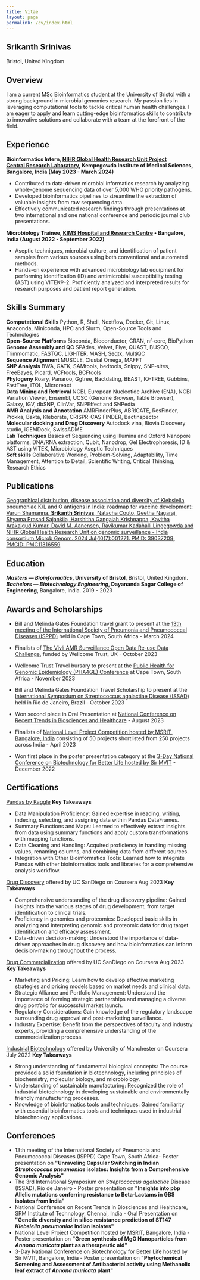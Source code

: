 ```yaml
---
title: Vitae
layout: page
permalink: /cv/index.html
---
```

## Srikanth Srinivas
<!---[srinivasa.a@northeastern.edu](mailto:srinivasa.@northeastern.edu) --->
Bristol, United Kingdom
## Overview
I am a current MSc Bioinformatics student at the University of Bristol with a strong background in microbial genomics research.  My passion lies in leveraging computational tools to tackle critical human health challenges. I am eager to apply and learn cutting-edge bioinformatics skills to contribute to innovative solutions and collaborate with a team at the forefront of the field.

## Experience
**Bioinformatics Intern, [NIHR Global Health Research Unit Project](https://ghru.pathogensurveillance.net/#home)**<br>
**[Central Research Laboratory](https://www.crlkims.com/), Kempegowda Institute of Medical Sciences, Bangalore, India (May 2023 - March 2024)**

* Contributed to data-driven microbial informatics research by analyzing whole-genome sequencing data of over 5,000 WHO priority pathogens.
* Developed bioinformatics pipelines to streamline the extraction of valuable insights from raw sequencing data.
* Effectively communicated research findings through presentations at two international and one national conference and periodic journal club presentations.

**Microbiology Trainee, [KIMS Hospital and Research Centre](https://www.kimsbangalore.edu.in/microbiology/) • Bangalore, India (August 2022 - September 2022)**

* Aseptic techniques, microbial culture, and identification of patient samples from various sources using both conventional and automated methods.
* Hands-on experience with advanced microbiology lab equipment for performing identification (ID) and antimicrobial susceptibility testing (AST) using VITEK®-2. Proficiently analyzed and interpreted results for research purposes and patient report generation.

## Skills Summary
**Computational Skills**
Python, R, Shell, Nextflow, Docker, Git, Linux, Anaconda, Miniconda, ​HPC and Slurm, Open-Source Tools and Technologies <br>
**Open-Source Platforms**
Bioconda, Bioconductor, CRAN, nf-core, BioPython <br>
**Genome Assembly and QC**
SPAdes, Velvet, Flye, QUAST, BUSCO, Trimmomatic, FASTQC, LIGHTER, MASH, Seqtk, MultiQC <br>
**Sequence Alignment**
MUSCLE, Clustal Omega, MAFFT <br>
**SNP Analysis**
BWA, GATK, SAMtools, bedtools, Snippy, SNP-sites, FreeBayes, Picard, VCFtools, BCFtools <br>
**Phylogeny**
Roary, Panaroo, Ggtree, Bactdating, BEAST, IQ-TREE, Gubbins, FastTree, iTOL, Microreact <br>
**Data Mining and Retrieval**
 NCBI, European Nucleotide Archive (ENA), NCBI Variation Viewer, Ensembl, UCSC (Genome Browser, Table Browser), Galaxy, IGV, dbSNP, ClinVar, SNPEffect and SNPedia <br>
**AMR Analysis and Annotation**
AMRFinderPlus, ABRICATE, ResFinder, Prokka, Bakta, Kleborate, CRISPR-CAS FINDER, Bactinspector <br>
**Molecular docking and Drug Discovery**
Autodock vina, Biovia Discovery studio, iGEMDock, SwissADME <br>
**Lab Techniques**
Basics of Sequencing using Illumina and Oxford Nanopore platforms, DNA/RNA extraction, Qubit, Nanodrop, Gel Electrophoresis, ID & AST using VITEK, Microbiology Aseptic Techniques <br>
**Soft skills**
Collaborative Working, Problem-Solving, Adaptability, Time Management, Attention to Detail, Scientific Writing, Critical Thinking, Research Ethics <br>

## Publications
[Geographical distribution, disease association and diversity of Klebsiella pneumoniae K/L and O antigens in India: roadmap for vaccine development: Varun Shamanna, **Srikanth Srinivas**, Natacha Couto, Geetha Nagaraj, Shyama Prasad Sajankila, Harshitha Gangaiah Krishnappa, Kavitha Arakalgud Kumar, David M. Aanensen, Ravikumar Kadahalli Lingegowda and NIHR Global Health Research Unit on genomic surveillance - India consortium Microb Genom. 2024 Jul;10(7):001271. PMID: 39037209; PMCID: PMC11316559](https://doi.org/10.1099/mgen.0.001271)

## Education
***Masters — Bioinformatics*, University of Bristol**, Bristol, United Kingdom.<br>
***Bachelors — Biotechnology Engineering*, Dayananda Sagar College of Engineering**, Bangalore, India. 2019 - 2023<br>

## Awards and Scholarships
- Bill and Melinda Gates Foundation travel grant to present at the [13th meeting of the International Society of Pneumonia and Pneumococcal Diseases (ISPPD)](https://isppd.kenes.com/about-isppd/) held in Cape Town, South Africa - March 2024

- Finalists of [The Vivli AMR Surveillance Open Data Re-use Data Challenge](https://amr.vivli.org/data-challenge/finalist-and-award-winning-solutions/), funded by Wellcome Trust, UK - October 2023

- Wellcome Trust Travel bursary to present at the [Public Health for Genomic Epidemiology (PHA4GE) Conference](https://pha4ge.org/conferences/pha4ge-conference-2023/) at Cape Town, South Africa - November 2023

- Bill and Melinda Gates Foundation Travel Scholarship to present at the [International Symposium on Streptococcus agalactiae Disease (ISSAD)](https://www.issad.org/the-key-highlights-of-issad-2023-you-need-to-know/) held in Rio de Janeiro, Brazil - October 2023

- Won second place in Oral Presentation at [National Conference on Recent Trends in Biosciences and Healthcare](https://www.srmist.edu.in/events/rtbh-2023/) - August 2023

- Finalists of [National Level Project Competition hosted by MSRIT, Bangalore, India](https://www.msrit.edu/) consisting of 50 projects shortlisted from 250 projects across India - April 2023

- Won first place in the poster presentation category at the [3-Day National Conference on Biotechnology for Better Life hosted by Sir MVIT](https://www.sirmvit.edu/a-3-day-national-seminar-on-biotechnology-for-better-life/) - December 2022

## Certifications

[Pandas by Kaggle](https://www.kaggle.com/learn/certification/srikanthsrinivas2001/pandas)
**Key Takeaways**
- Data Manipulation Proficiency: Gained expertise in reading, writing, indexing, selecting, and assigning data within Pandas DataFrames.
- Summary Functions and Maps: Learned to effectively extract insights from data using summary functions and apply custom transformations with mapping functions.
- Data Cleaning and Handling: Acquired proficiency in handling missing values, renaming columns, and combining data from different sources.
- Integration with Other Bioinformatics Tools: Learned how to integrate Pandas with other bioinformatics tools and libraries for a comprehensive analysis workflow.

[Drug Discovery](https://www.coursera.org/account/accomplishments/verify/PLNZXQNV9C8A) offered by UC SanDiego on Coursera Aug 2023
**Key Takeaways**
- Comprehensive understanding of the drug discovery pipeline: Gained insights into the various stages of drug development, from target identification to clinical trials.
- Proficiency in genomics and proteomics: Developed basic skills in analyzing and interpreting genomic and proteomic data for drug target identification and efficacy assessment.
- Data-driven decision-making: Understood the importance of data-driven approaches in drug discovery and how bioinformatics can inform decision-making throughout the process.

[Drug Commercialization](https://www.coursera.org/learn/drug-commercialization?utm_medium=sem&utm_source=gg&utm_campaign=B2C_EMEA__coursera_FTCOF_career-academy_pmax-multiple-audiences-country-multi&campaignid=20858198824&adgroupid=&device=c&keyword=&matchtype=&network=x&devicemodel=&adposition=&creativeid=&hide_mobile_promo&gad_source=1&gclid=CjwKCAjwmaO4BhAhEiwA5p4YL_LcxFrSIv4OfDSX_asuiKnqevWQ4O-EgTzt8vv2eNA-l6xJw3SmbBoChysQAvD_BwE#modules) offered by UC SanDiego on Coursera Aug 2023
**Key Takeaways**
- Marketing and Pricing: Learn how to develop effective marketing strategies and pricing models based on market needs and clinical data.
- Strategic Alliance and Portfolio Management: Understand the importance of forming strategic partnerships and managing a diverse drug portfolio for successful market launch.
- Regulatory Considerations: Gain knowledge of the regulatory landscape surrounding drug approval and post-marketing surveillance.
- Industry Expertise: Benefit from the perspectives of faculty and industry experts, providing a comprehensive understanding of the commercialization process.

[Industrial Biotechnology](https://www.coursera.org/account/accomplishments/verify/E4XUA8K9RX38) offered by University of Manchester on Coursera July 2022
**Key Takeaways**
- Strong understanding of fundamental biological concepts: The course provided a solid foundation in biotechnology, including principles of biochemistry, molecular biology, and microbiology.
- Understanding of sustainable manufacturing: Recognized the role of industrial biotechnology in developing sustainable and environmentally friendly manufacturing processes.
- Knowledge of bioinformatics tools and techniques: Gained familiarity with essential bioinformatics tools and techniques used in industrial biotechnology applications.

## Conferences
- 13th meeting of the International Society of Pneumonia and Pneumococcal Diseases (ISPPD) Cape Town, South Africa- Poster presentation on **"Unraveling Capsular Switching in Indian *Streptococcus pneumoniae* isolates: Insights from a Comprehensive Genomic Analysis"**
- The 3rd International Symposium on *Streptococcus agalactiae* Disease (ISSAD), Rio de Janeiro - Poster presentation on **"Insights into pbp Allelic mutations conferring resistance to Beta-Lactams in GBS isolates from India"**
- National Conference on Recent Trends in Biosciences and Healthcare, SRM Institute of Technology, Chennai, India - Oral Presentation on **"Genetic diversity and in silico resistance prediction of ST147 *Klebsiella pneumoniae* Indian isolates"**
- National Level Project Competition hosted by MSRIT, Bangalore, India - Poster presentation on **"Green synthesis of MgO Nanoparticles from *Annona muricata* plant as a therapeutic aid"**
- 3-Day National Conference on Biotechnology for Better Life hosted by Sir MVIT, Bangalore, India - Poster presentation on **"Phytochemical Screening and Assessment of Antibacterial activity using Methanolic leaf extract of *Annona muricata* plant"**